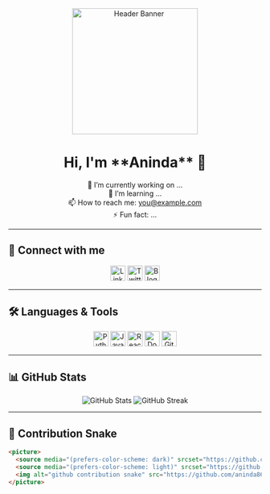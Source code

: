 <!-- Banner: swap the URL to your GIF, image, or a generated header -->
<div align="center">
  <img src="https://media.giphy.com/media/your-gif.gif" alt="Header Banner" width="250"/>
</div>

<h1 align="center">Hi, I'm **Aninda** 👋</h1>
<p align="center">
  🔭 I’m currently working on …<br>
  🌱 I’m learning …<br>
  📫 How to reach me: <a href="mailto:you@example.com">you@example.com</a><br>
  ⚡ Fun fact: …
</p>

---

## 🔗 Connect with me

<p align="center">
  <a href="https://linkedin.com/in/yourprofile"><img src="https://cdn.simpleicons.org/linkedin" alt="LinkedIn" width="30"/></a>
  <a href="https://twitter.com/yourhandle"><img src="https://cdn.simpleicons.org/twitter" alt="Twitter" width="30"/></a>
  <a href="https://yourblog.com"><img src="https://cdn.simpleicons.org/wordpress" alt="Blog" width="30"/></a>
</p>

---

## 🛠 Languages & Tools

<p align="center">
  <img src="https://cdn.simpleicons.org/python" alt="Python" width="30"/>
  <img src="https://cdn.simpleicons.org/javascript" alt="JavaScript" width="30"/>
  <img src="https://cdn.simpleicons.org/react" alt="React" width="30"/>
  <img src="https://cdn.simpleicons.org/docker" alt="Docker" width="30"/>
  <img src="https://cdn.simpleicons.org/git" alt="Git" width="30"/>
</p>

---

## 📊 GitHub Stats

<p align="center">
  <img src="https://github-readme-stats.vercel.app/api?username=aninda8680&show_icons=true&theme=radical" alt="GitHub Stats" />
  <img src="https://github-readme-streak-stats.herokuapp.com/?user=aninda8680&theme=radical" alt="GitHub Streak" />
</p>

---

## 🐍 Contribution Snake

```html
<picture>
  <source media="(prefers-color-scheme: dark)" srcset="https://github.com/aninda8680/aninda8680/blob/output/github-contribution-grid-snake-dark.svg" />
  <source media="(prefers-color-scheme: light)" srcset="https://github.com/aninda8680/aninda8680/blob/output/github-contribution-grid-snake.svg" />
  <img alt="github contribution snake" src="https://github.com/aninda8680/aninda8680/blob/output/github-contribution-grid-snake.svg" />
</picture>
